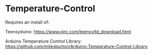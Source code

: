 # Temperature-Control

Requires an install of:

Teensyduino: https://www.pjrc.com/teensy/td_download.html

Arduino Temperature Control Library: https://github.com/milesburton/Arduino-Temperature-Control-Library
